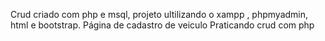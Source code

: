 Crud criado com php e msql, projeto ultilizando o xampp , phpmyadmin,  html e bootstrap.
Página de cadastro de veiculo
Praticando crud com php
